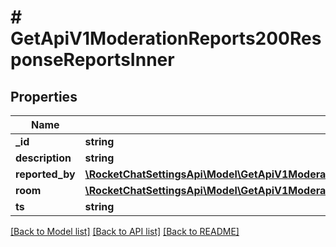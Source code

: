 # # GetApiV1ModerationReports200ResponseReportsInner

## Properties

Name | Type | Description | Notes
------------ | ------------- | ------------- | -------------
**_id** | **string** |  | [optional]
**description** | **string** |  | [optional]
**reported_by** | [**\RocketChatSettingsApi\Model\GetApiV1ModerationReports200ResponseReportsInnerReportedBy**](GetApiV1ModerationReports200ResponseReportsInnerReportedBy.md) |  | [optional]
**room** | [**\RocketChatSettingsApi\Model\GetApiV1ModerationUserReportedMessages200ResponseMessagesInnerRoom**](GetApiV1ModerationUserReportedMessages200ResponseMessagesInnerRoom.md) |  | [optional]
**ts** | **string** |  | [optional]

[[Back to Model list]](../../README.md#models) [[Back to API list]](../../README.md#endpoints) [[Back to README]](../../README.md)
